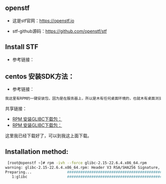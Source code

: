 
## openstf

* 这是stf官网：https://openstf.io

* stf-github源码：https://github.com/openstf/stf


## Install STF

* 参考链接：


## centos 安装SDK方法：

* 参考链接：

``` bash 
我这里有RPM的一键安装包，因为是在服务器上，所以是木有任何桌面环境的，也就木有桌面浏览器啦。用 wget 或者 curl 下载即可。下载成功后，解压，查看了下载的SDK文件目录 可是目前目录下面只有 tools 目录，没有 platform-tools 目录，这个目录下的东西可不少哦，神马 aapt、dx 等等非常重要的工具都可是在这个里头哦，通常我们都是直接通过 android 命令就可以启动 Android SDK Manager 的界面管理工具，通过勾选不同平台就可以选择性地更新哪个版本的 sdk 了。
```

共享链接：
* [RPM 安装GLIBC下载包：](https://rpmfind.net/linux/rpm2html/search.php?query=glibc)
* [RPM 安装GLIBC下载包：](http://www.filewatcher.com/m/glibc-2.14.1-6.x86_64.rpm.3504537-0.html)

这里我已经下载好了，可以到我这上面下载。

## Installation method:

``` bash
 [root@openstf ~]# rpm -ivh --force glibc-2.15-22.6.4.x86_64.rpm
warning: glibc-2.15-22.6.4.x86_64.rpm: Header V3 RSA/SHA256 Signature, key ID 3dbdc284: NOKEY
Preparing...                ########################################### [100%]
   1:glibc                  ########################################### [100
   ```
   
   
